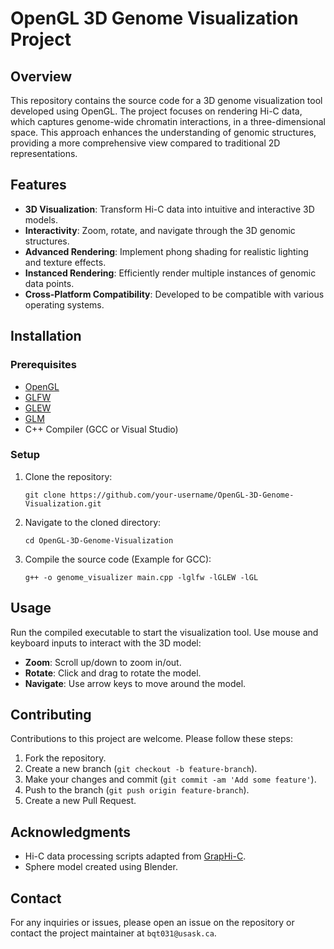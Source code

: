 # OpenGL 3D Genome Visualization Project

## Overview
This repository contains the source code for a 3D genome visualization tool developed using OpenGL. The project focuses on rendering Hi-C data, which captures genome-wide chromatin interactions, in a three-dimensional space. This approach enhances the understanding of genomic structures, providing a more comprehensive view compared to traditional 2D representations.

## Features
- **3D Visualization**: Transform Hi-C data into intuitive and interactive 3D models.
- **Interactivity**: Zoom, rotate, and navigate through the 3D genomic structures.
- **Advanced Rendering**: Implement phong shading for realistic lighting and texture effects.
- **Instanced Rendering**: Efficiently render multiple instances of genomic data points.
- **Cross-Platform Compatibility**: Developed to be compatible with various operating systems.

## Installation

### Prerequisites
- [OpenGL](https://www.opengl.org/)
- [GLFW](https://www.glfw.org/)
- [GLEW](http://glew.sourceforge.net/)
- [GLM](https://glm.g-truc.net/)
- C++ Compiler (GCC or Visual Studio)

### Setup
1. Clone the repository:
   ```
   git clone https://github.com/your-username/OpenGL-3D-Genome-Visualization.git
   ```
2. Navigate to the cloned directory:
   ```
   cd OpenGL-3D-Genome-Visualization
   ```
3. Compile the source code (Example for GCC):
   ```
   g++ -o genome_visualizer main.cpp -lglfw -lGLEW -lGL
   ```

## Usage
Run the compiled executable to start the visualization tool. Use mouse and keyboard inputs to interact with the 3D model:
- **Zoom**: Scroll up/down to zoom in/out.
- **Rotate**: Click and drag to rotate the model.
- **Navigate**: Use arrow keys to move around the model.

## Contributing
Contributions to this project are welcome. Please follow these steps:
1. Fork the repository.
2. Create a new branch (`git checkout -b feature-branch`).
3. Make your changes and commit (`git commit -am 'Add some feature'`).
4. Push to the branch (`git push origin feature-branch`).
5. Create a new Pull Request.


## Acknowledgments
- Hi-C data processing scripts adapted from [GrapHi-C](https://github.com/kimmackay/GrapHi-C).
- Sphere model created using Blender.

## Contact
For any inquiries or issues, please open an issue on the repository or contact the project maintainer at `bqt031@usask.ca`.
